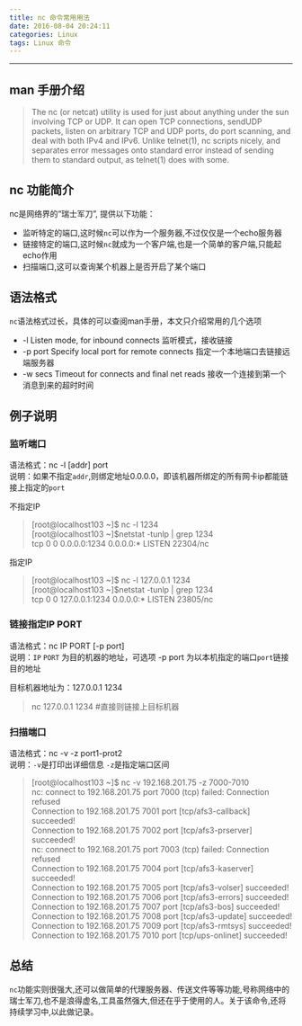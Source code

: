 ```yaml
---
title: nc 命令常用用法
date: 2016-08-04 20:24:11
categories: Linux
tags: Linux 命令
---
```


---

## man 手册介绍
>The nc (or netcat) utility is used for just about anything under the sun involving TCP or UDP.  It can open TCP connections, sendUDP packets, listen on arbitrary TCP and UDP ports, do port scanning, and deal with both IPv4 and IPv6.  Unlike telnet(1), nc scripts nicely, and separates error messages onto standard error instead of sending them to standard output, as telnet(1) does with some.

<!-- more -->

## nc 功能简介
nc是网络界的“瑞士军刀”,  提供以下功能：  

- 监听特定的端口,这时候`nc`可以作为一个服务器,不过仅仅是一个echo服务器  
- 链接特定的端口,这时候`nc`就成为一个客户端,也是一个简单的客户端,只能起echo作用  
- 扫描端口,这可以查询某个机器上是否开启了某个端口  

## 语法格式

`nc`语法格式过长，具体的可以查阅man手册，本文只介绍常用的几个选项

+ -l Listen mode, for inbound connects  监听模式，接收链接
+ -p port	Specify local port for remote connects 指定一个本地端口去链接远端服务器
+ -w secs	Timeout for connects and final net reads 接收一个连接到第一个消息到来的超时时间

## 例子说明

### 监听端口
语法格式：nc -l [addr] port  
说明：如果不指定`addr`,则绑定地址0.0.0.0，即该机器所绑定的所有网卡ip都能链接上指定的`port`

不指定IP  
>[root@localhost103 ~]$ nc -l 1234   
[root@localhost103 ~]$netstat -tunlp | grep  1234  
tcp        0      0 0.0.0.0:1234                0.0.0.0:*                   LISTEN      22304/nc

指定IP
>[root@localhost103 ~]$ nc -l 127.0.0.1 1234   
[root@localhost103 ~]$netstat -tunlp | grep  1234  
tcp        0      0 127.0.0.1:1234              0.0.0.0:*                   LISTEN      23805/nc

### 链接指定IP PORT
语法格式：nc IP PORT [-p port]  
说明：`IP` `PORT` 为目的机器的地址，可选项 -p port 为以本机指定的端口`port`链接目的地址

目标机器地址为：127.0.0.1 1234  
>nc 127.0.0.1 1234 #直接则链接上目标机器

### 扫描端口
语法格式：nc -v -z port1-prot2  
说明：`-v`是打印出详细信息 `-z`是指定端口区间
>[root@localhost103 ~]$ nc  -v 192.168.201.75 -z 7000-7010  
nc: connect to 192.168.201.75 port 7000 (tcp) failed: Connection refused  
Connection to 192.168.201.75 7001 port [tcp/afs3-callback] succeeded!  
Connection to 192.168.201.75 7002 port [tcp/afs3-prserver] succeeded!  
nc: connect to 192.168.201.75 port 7003 (tcp) failed: Connection refused  
Connection to 192.168.201.75 7004 port [tcp/afs3-kaserver] succeeded!  
Connection to 192.168.201.75 7005 port [tcp/afs3-volser] succeeded!  
Connection to 192.168.201.75 7006 port [tcp/afs3-errors] succeeded!  
Connection to 192.168.201.75 7007 port [tcp/afs3-bos] succeeded!  
Connection to 192.168.201.75 7008 port [tcp/afs3-update] succeeded!  
Connection to 192.168.201.75 7009 port [tcp/afs3-rmtsys] succeeded!  
Connection to 192.168.201.75 7010 port [tcp/ups-onlinet] succeeded!  


## 总结
`nc`功能实则很强大,还可以做简单的代理服务器、传送文件等等功能,号称网络中的瑞士军刀,也不是浪得虚名,工具虽然强大,但还在乎于使用的人。关于该命令,还将持续学习中,以此做记录。
